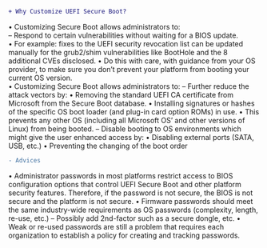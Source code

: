 ``` diff
+ Why Customize UEFI Secure Boot?
```
• Customizing Secure Boot allows administrators to:     
– Respond to certain vulnerabilities without waiting for a BIOS update.      
• For example: fixes to the UEFI security revocation list can be updated manually for the grub2/shim vulnerabilities like BootHole and the 8 additional CVEs disclosed.
• Do this with care, with guidance from your OS provider, to make sure you don’t prevent your platform from booting your current OS version.        
• Customizing Secure Boot allows administrators to:
– Further reduce the attack vectors by:
• Removing the standard UEFI CA certificate from Microsoft from the Secure Boot database.
• Installing signatures or hashes of the specific OS boot loader (and plug-in card option ROMs) in use.
• This prevents any other OS (including all Microsoft OS’ and other versions of Linux) from being booted.
– Disable booting to OS environments which might give the user enhanced access by:
• Disabling external ports (SATA, USB, etc.)
• Preventing the changing of the boot order

``` diff
- Advices
```
• Administrator passwords in most platforms restrict access to BIOS configuration options that control UEFI Secure Boot and other platform security features. Therefore, if the password is not secure, the BIOS is not secure and the platform is not secure.
• Firmware passwords should meet the same industry-wide requirements as OS passwords (complexity, length, re-use, etc.)
– Possibly add 2nd-factor such as a secure dongle, etc.
• Weak or re-used passwords are still a problem that requires each organization to establish a policy for creating and tracking passwords.      
